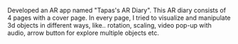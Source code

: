 Developed an AR app named "Tapas's AR Diary".
This AR diary consists of 4 pages with a cover page. In every page, I tried to visualize and manipulate 3d objects in different ways, like.. rotation, scaling, video pop-up with audio, arrow button for explore multiple objects etc.


